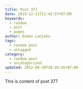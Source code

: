 ```yaml
---
title: Post 377
date: 2019-12-11T11:42:57+07:00
keywords:
  - random
  - post
  - pages
author: Dimas Lanjaka
tags:
  - random post
  - untagged
category:
  - random post
  - uncategorized
updated: 2012-08-30T20:10:45+07:00
---
```

This is content of post 377